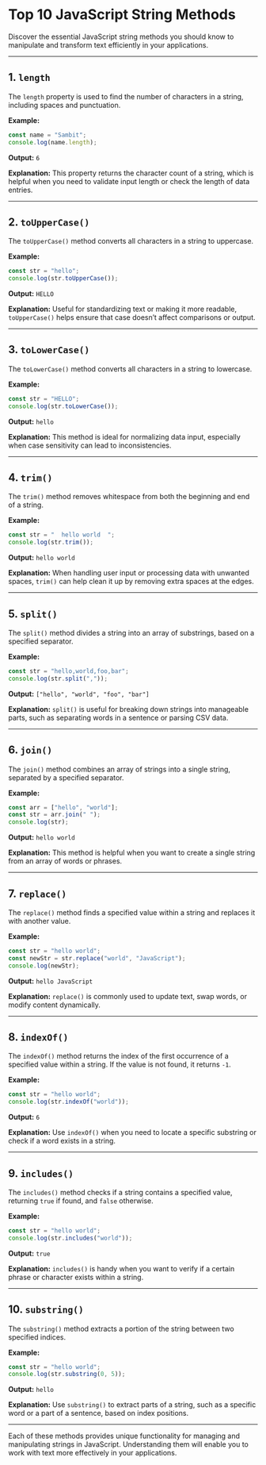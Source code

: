 # Top 10 JavaScript String Methods


Discover the essential JavaScript string methods you should know to manipulate and transform text efficiently in your applications.

---

## 1. `length`

The `length` property is used to find the number of characters in a string, including spaces and punctuation.

**Example:**
```javascript
const name = "Sambit";
console.log(name.length);
```

**Output:** `6`

**Explanation:** This property returns the character count of a string, which is helpful when you need to validate input length or check the length of data entries.

---

## 2. `toUpperCase()`

The `toUpperCase()` method converts all characters in a string to uppercase.

**Example:**
```javascript
const str = "hello";
console.log(str.toUpperCase());
```

**Output:** `HELLO`

**Explanation:** Useful for standardizing text or making it more readable, `toUpperCase()` helps ensure that case doesn’t affect comparisons or output.

---

## 3. `toLowerCase()`

The `toLowerCase()` method converts all characters in a string to lowercase.

**Example:**
```javascript
const str = "HELLO";
console.log(str.toLowerCase());
```

**Output:** `hello`

**Explanation:** This method is ideal for normalizing data input, especially when case sensitivity can lead to inconsistencies.

---

## 4. `trim()`

The `trim()` method removes whitespace from both the beginning and end of a string.

**Example:**
```javascript
const str = "  hello world  ";
console.log(str.trim());
```

**Output:** `hello world`

**Explanation:** When handling user input or processing data with unwanted spaces, `trim()` can help clean it up by removing extra spaces at the edges.

---

## 5. `split()`

The `split()` method divides a string into an array of substrings, based on a specified separator.

**Example:**
```javascript
const str = "hello,world,foo,bar";
console.log(str.split(","));
```

**Output:** `["hello", "world", "foo", "bar"]`

**Explanation:** `split()` is useful for breaking down strings into manageable parts, such as separating words in a sentence or parsing CSV data.

---

## 6. `join()`

The `join()` method combines an array of strings into a single string, separated by a specified separator.

**Example:**
```javascript
const arr = ["hello", "world"];
const str = arr.join(" ");
console.log(str);
```

**Output:** `hello world`

**Explanation:** This method is helpful when you want to create a single string from an array of words or phrases.

---

## 7. `replace()`

The `replace()` method finds a specified value within a string and replaces it with another value.

**Example:**
```javascript
const str = "hello world";
const newStr = str.replace("world", "JavaScript");
console.log(newStr);
```

**Output:** `hello JavaScript`

**Explanation:** `replace()` is commonly used to update text, swap words, or modify content dynamically.

---

## 8. `indexOf()`

The `indexOf()` method returns the index of the first occurrence of a specified value within a string. If the value is not found, it returns `-1`.

**Example:**
```javascript
const str = "hello world";
console.log(str.indexOf("world"));
```

**Output:** `6`

**Explanation:** Use `indexOf()` when you need to locate a specific substring or check if a word exists in a string.

---

## 9. `includes()`

The `includes()` method checks if a string contains a specified value, returning `true` if found, and `false` otherwise.

**Example:**
```javascript
const str = "hello world";
console.log(str.includes("world"));
```

**Output:** `true`

**Explanation:** `includes()` is handy when you want to verify if a certain phrase or character exists within a string.

---

## 10. `substring()`

The `substring()` method extracts a portion of the string between two specified indices.

**Example:**
```javascript
const str = "hello world";
console.log(str.substring(0, 5));
```

**Output:** `hello`

**Explanation:** Use `substring()` to extract parts of a string, such as a specific word or a part of a sentence, based on index positions.

---

Each of these methods provides unique functionality for managing and manipulating strings in JavaScript. Understanding them will enable you to work with text more effectively in your applications.
